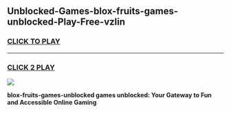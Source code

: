 
## Unblocked-Games-blox-fruits-games-unblocked-Play-Free-vzlin
<h3>
<a href="https://premium76.site?title=blox-fruits-games-unblocked&ref=19M">CLICK TO PLAY</a></h3>
<hr>

<h3>
<a href="https://premium76.site?title=blox-fruits-games-unblocked&ref=19M">CLICK 2 PLAY</a>
  
</h3>

<a href="https://premium76.site?title=blox-fruits-games-unblocked&ref=19M"><img src="https://clearcache.store/games.png"></a>


**blox-fruits-games-unblocked games unblocked: Your Gateway to Fun and Accessible Online Gaming**
